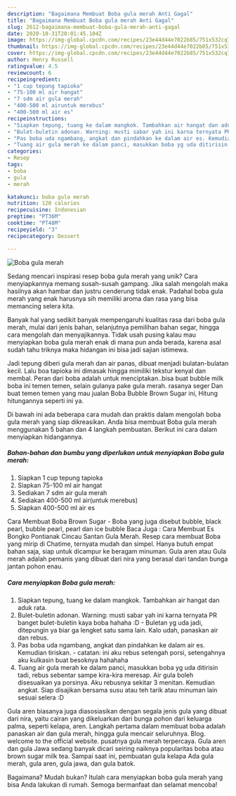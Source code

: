```yaml
---
description: "Bagaimana Membuat Boba gula merah Anti Gagal"
title: "Bagaimana Membuat Boba gula merah Anti Gagal"
slug: 2612-bagaimana-membuat-boba-gula-merah-anti-gagal
date: 2020-10-31T20:01:45.104Z
image: https://img-global.cpcdn.com/recipes/23e44d44e7022b85/751x532cq70/boba-gula-merah-foto-resep-utama.jpg
thumbnail: https://img-global.cpcdn.com/recipes/23e44d44e7022b85/751x532cq70/boba-gula-merah-foto-resep-utama.jpg
cover: https://img-global.cpcdn.com/recipes/23e44d44e7022b85/751x532cq70/boba-gula-merah-foto-resep-utama.jpg
author: Henry Russell
ratingvalue: 4.5
reviewcount: 6
recipeingredient:
- "1 cup tepung tapioka"
- "75-100 ml air hangat"
- "7 sdm air gula merah"
- "400-500 ml airuntuk merebus"
- "400-500 ml air es"
recipeinstructions:
- "Siapkan tepung, tuang ke dalam mangkok. Tambahkan air hangat dan aduk rata."
- "Bulet-buletin adonan. Warning: musti sabar yah ini karna ternyata PR banget bulet-buletin kaya boba hahaha :D Buletan yg uda jadi, ditepungin ya biar ga lengket satu sama lain. Kalo udah, panaskan air dan rebus."
- "Pas boba uda ngambang, angkat dan pindahkan ke dalam air es. Kemudian tiriskan. catatan: ini aku rebus setengah porsi, setengahnya aku kulkasin buat besoknya hahahaha"
- "Tuang air gula merah ke dalam panci, masukkan boba yg uda ditirisin tadi, rebus sebentar sampe kira-kira meresap. Air gula boleh disesuaikan ya porsinya. Aku rebusnya sekitar 3 menitan. Kemudian angkat. Siap disajikan bersama susu atau teh tarik atau minuman lain sesuai selera :D"
categories:
- Resep
tags:
- boba
- gula
- merah

katakunci: boba gula merah 
nutrition: 120 calories
recipecuisine: Indonesian
preptime: "PT36M"
cooktime: "PT48M"
recipeyield: "3"
recipecategory: Dessert

---
```



![Boba gula merah](https://img-global.cpcdn.com/recipes/23e44d44e7022b85/751x532cq70/boba-gula-merah-foto-resep-utama.jpg)

Sedang mencari inspirasi resep boba gula merah yang unik? Cara menyiapkannya memang susah-susah gampang. Jika salah mengolah maka hasilnya akan hambar dan justru cenderung tidak enak. Padahal boba gula merah yang enak harusnya sih memiliki aroma dan rasa yang bisa memancing selera kita.

Banyak hal yang sedikit banyak mempengaruhi kualitas rasa dari boba gula merah, mulai dari jenis bahan, selanjutnya pemilihan bahan segar, hingga cara mengolah dan menyajikannya. Tidak usah pusing kalau mau menyiapkan boba gula merah enak di mana pun anda berada, karena asal sudah tahu triknya maka hidangan ini bisa jadi sajian istimewa.

Jadi tepung diberi gula merah dan air panas, dibuat menjadi bulatan-bulatan kecil. Lalu boa tapioka ini dimasak hingga mimiliki tekstur kenyal dan membal. Peran dari boba adalah untuk menciptakan..bisa buat bubble milk boba ini temen temen, selain gulanya pake gula merah. rasanya seger Dan buat temen temen yang mau jualan Boba Bubble Brown Sugar ini, Hitung hitungannya seperti ini ya.


Di bawah ini ada beberapa cara mudah dan praktis dalam mengolah boba gula merah yang siap dikreasikan. Anda bisa membuat Boba gula merah menggunakan 5 bahan dan 4 langkah pembuatan. Berikut ini cara dalam menyiapkan hidangannya.

<!--inarticleads1-->

##### Bahan-bahan dan bumbu yang diperlukan untuk menyiapkan Boba gula merah:

1. Siapkan 1 cup tepung tapioka
1. Siapkan 75-100 ml air hangat
1. Sediakan 7 sdm air gula merah
1. Sediakan 400-500 ml air(untuk merebus)
1. Siapkan 400-500 ml air es


Cara Membuat Boba Brown Sugar - Boba yang juga disebut bubble, black pearl, bubble pearl, pearl dan ice bubble Baca Juga : Cara Membuat Es Bongko Pontianak Cincau Santan Gula Merah. Resep cara membuat Boba yang mirip di Chatime, ternyata mudah dan simpel. Hanya butuh empat bahan saja, siap untuk dicampur ke beragam minuman. Gula aren atau Gula merah adalah pemanis yang dibuat dari nira yang berasal dari tandan bunga jantan pohon enau. 

<!--inarticleads2-->

##### Cara menyiapkan Boba gula merah:

1. Siapkan tepung, tuang ke dalam mangkok. Tambahkan air hangat dan aduk rata.
1. Bulet-buletin adonan. Warning: musti sabar yah ini karna ternyata PR banget bulet-buletin kaya boba hahaha :D - Buletan yg uda jadi, ditepungin ya biar ga lengket satu sama lain. Kalo udah, panaskan air dan rebus.
1. Pas boba uda ngambang, angkat dan pindahkan ke dalam air es. Kemudian tiriskan. - catatan: ini aku rebus setengah porsi, setengahnya aku kulkasin buat besoknya hahahaha
1. Tuang air gula merah ke dalam panci, masukkan boba yg uda ditirisin tadi, rebus sebentar sampe kira-kira meresap. Air gula boleh disesuaikan ya porsinya. Aku rebusnya sekitar 3 menitan. Kemudian angkat. Siap disajikan bersama susu atau teh tarik atau minuman lain sesuai selera :D


Gula aren biasanya juga diasosiasikan dengan segala jenis gula yang dibuat dari nira, yaitu cairan yang dikeluarkan dari bunga pohon dari keluarga palma, seperti kelapa, aren. Langkah pertama dalam membuat boba adalah panaskan air dan gula merah, hingga gula mencair seluruhnya. Blog. welcome to the official website. pusatnya gula merah terpercaya. Gula aren dan gula Jawa sedang banyak dicari seiring naiknya popularitas boba atau brown sugar milk tea. Sampai saat ini, pembuatan gula kelapa Ada gula merah, gula aren, gula jawa, dan gula batok. 

Bagaimana? Mudah bukan? Itulah cara menyiapkan boba gula merah yang bisa Anda lakukan di rumah. Semoga bermanfaat dan selamat mencoba!
